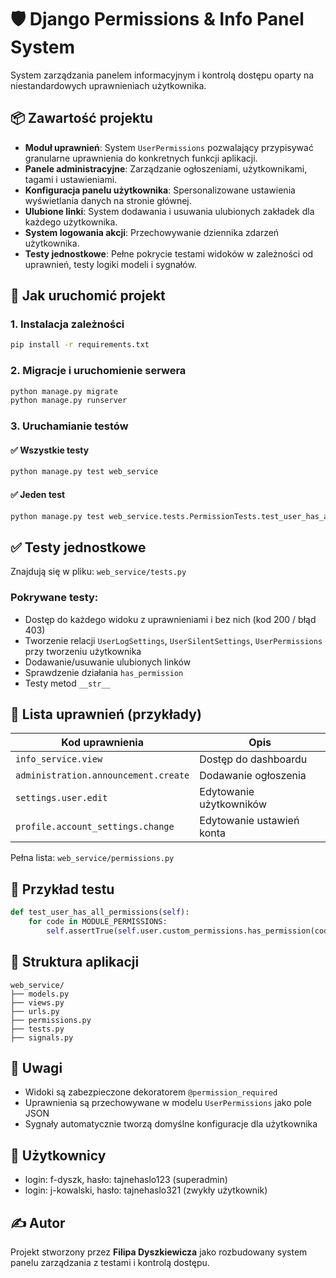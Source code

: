 # 🛡️ Django Permissions & Info Panel System

System zarządzania panelem informacyjnym i kontrolą dostępu oparty na niestandardowych uprawnieniach użytkownika.

## 📦 Zawartość projektu

- **Moduł uprawnień**: System `UserPermissions` pozwalający przypisywać granularne uprawnienia do konkretnych funkcji aplikacji.
- **Panele administracyjne**: Zarządzanie ogłoszeniami, użytkownikami, tagami i ustawieniami.
- **Konfiguracja panelu użytkownika**: Spersonalizowane ustawienia wyświetlania danych na stronie głównej.
- **Ulubione linki**: System dodawania i usuwania ulubionych zakładek dla każdego użytkownika.
- **System logowania akcji**: Przechowywanie dziennika zdarzeń użytkownika.
- **Testy jednostkowe**: Pełne pokrycie testami widoków w zależności od uprawnień, testy logiki modeli i sygnałów.

## 🚀 Jak uruchomić projekt

### 1. Instalacja zależności

```bash
pip install -r requirements.txt
```

### 2. Migracje i uruchomienie serwera

```bash
python manage.py migrate
python manage.py runserver
```

### 3. Uruchamianie testów

#### ✅ Wszystkie testy

```bash
python manage.py test web_service
```

#### ✅ Jeden test

```bash
python manage.py test web_service.tests.PermissionTests.test_user_has_access_to_dashboard
```

## ✅ Testy jednostkowe

Znajdują się w pliku: `web_service/tests.py`

### Pokrywane testy:

- Dostęp do każdego widoku z uprawnieniami i bez nich (kod 200 / błąd 403)
- Tworzenie relacji `UserLogSettings`, `UserSilentSettings`, `UserPermissions` przy tworzeniu użytkownika
- Dodawanie/usuwanie ulubionych linków
- Sprawdzenie działania `has_permission`
- Testy metod `__str__`

## 🔑 Lista uprawnień (przykłady)

| Kod uprawnienia                           | Opis                                       |
|-------------------------------------------|--------------------------------------------|
| `info_service.view`                       | Dostęp do dashboardu                       |
| `administration.announcement.create`      | Dodawanie ogłoszenia                       |
| `settings.user.edit`                      | Edytowanie użytkowników                    |
| `profile.account_settings.change`         | Edytowanie ustawień konta                 |

Pełna lista: `web_service/permissions.py`

## 🧪 Przykład testu

```python
def test_user_has_all_permissions(self):
    for code in MODULE_PERMISSIONS:
        self.assertTrue(self.user.custom_permissions.has_permission(code))
```

## 📁 Struktura aplikacji

```
web_service/
├── models.py
├── views.py
├── urls.py
├── permissions.py
├── tests.py
├── signals.py
```

## 📌 Uwagi

- Widoki są zabezpieczone dekoratorem `@permission_required`
- Uprawnienia są przechowywane w modelu `UserPermissions` jako pole JSON
- Sygnały automatycznie tworzą domyślne konfiguracje dla użytkownika

## 👤 Użytkownicy
- login: f-dyszk, hasło: tajnehaslo123 (superadmin)
- login: j-kowalski, hasło: tajnehaslo321 (zwykły użytkownik)

## ✍️ Autor

Projekt stworzony przez **Filipa Dyszkiewicza** jako rozbudowany system panelu zarządzania z testami i kontrolą dostępu.